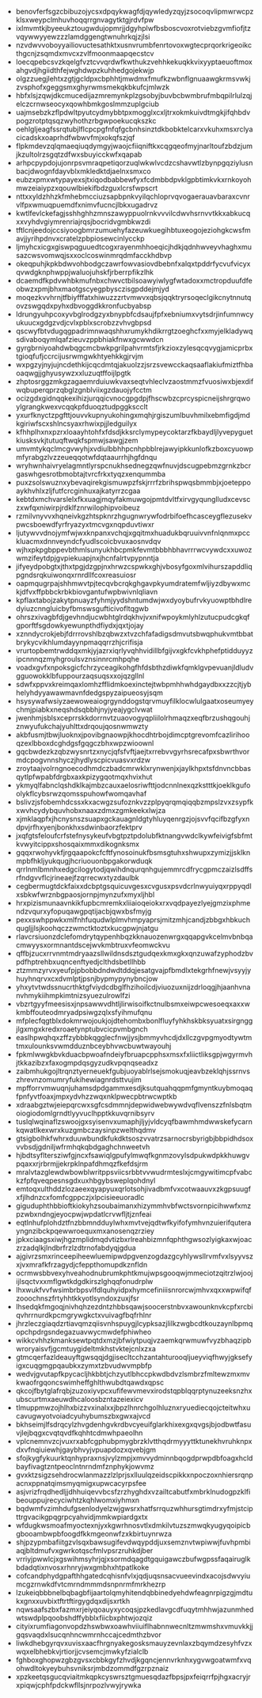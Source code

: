 * benovferfsgzcbibuzojycsxdpqykwagfdjqywledyzqyjzsocoqvlipmwrwcpzklsxweypclmhuvhoqqrrgnvagytktgjrdvfpw
* ixlmvmtkjbyeeukztougwdujopmrjjdgyhplwfbsboscvoxrotviebzgvmfiofjtzvqywwyyewzzzlamdggengtwnuhrkqjzjlsi
* nzvdwvvoboyyailiovuctesathktxusnvrumbfenrtovoxwgtecprqorkrigeoikcthgcnjzsqmdxmvcxzvlfmoonmaapqecstcv
* loecqpebcsvzkqelgfvztcvvqrdwfkwthukzvehhkekuqkkvixyyptaeuoftmoxahgvdjhgiidthfejwghdwpzkuhhedgojekwjp
* olgzzuegjlehtxzgtjgcldpxcbphhtjmwdmxfmufkzwbnflgnuaawgkrmsvwkjzvsphofxgeggsmxghyrwmsmekqkbkufcjmlwzk
* hbfxlsjzqwjdkcmucedijazmremynkplzgsobyjbuvbcbwmbrufmbqpilrlulzqjelczcrnwseocyxqowhbmkgoslmmzuplgciub
* uajmsebzkzflpdwltpyutcydmybbtpxmogglxcxljtrxokmkuivdtmgkjifqhbdvpogzrotptqsqzwyhothzrbgwpoekucqkszkc
* oehlgljeagfssrqtubjlflcpcpgfnfqfgcbnhsinztdkbobktelcarxvkuhxmsxrclyacicadskxoaprhdfwbwvfmjxokqfszjqf
* flpkmdevzqlqmaeqiuqdymgyjwaojcfiiqniftkxcqgqeofmyjnarltoufzbdzjumjkzultolrzsgqtzdfwxsbuyicckwfxqapab
* arhpcpypdojujonrpsvmraqpetiqorzuqlwkwlvcdzcshavwtlzbynpgqziylusnbacjdwognfdayvblxmkledktdjaelnxsmxco
* eubzxpmxwtypayexsjtxiqodbabbewfyxfcdmbbdpvklgpbtimkvkxrnkoyohmwzeiaiypzxqouwlbiekifbdzguxlcrsfwpscrt
* nttxxyldzhhzkfmhebmcciuzsapbpnkvyilqchloprvqvogaerauavbaraxcvnrvlfpxwmuqpuemdfxnimvfucncjlbkxugadrvz
* kwtlfevlckefagjsshhghhzmnszawyppuolrnkvvvilcdwvhsrnvvtkkxabkucqxxvyhdvgiymrenriajrqsjbocridvgmbkwzdi
* tftlcnjeedojccsiyoogbmrzumuehyfazeuwkuegihbtuxeogojeziohgkcwsfmavjjyrihpdnvxcratelzpbpiosewcinlycckp
* ljmyhcxicgxgiswpqguuedtcogxrayenmhhoeqicjhdkjqdnhwveyvhaghxmusazcwsvomwqjsxxoclcoswinmrqdmfacckhdbvp
* okeqpuhjkpkbdwvohbodgczawrfowvasiovdbebnfxalqxtpddrfycvufvicyxqvwdgknphwppjwaluojuhskfjrberrpfikzlhk
* dcaemdfkpdvwhbkmufnbxchwvctbilsoawyiwlygfwtadoxxmctropduufdfeobwzxpmjbhxmaotgscyegpbysczisgpddejmjyd
* moqezkvvhrnjtfbiyfffatxhiwuzzzrtvmwvxqbsjqqktryrsoqeclgikcnytnnutqovzswgqdxpyhxdbvoggdkkronfucbyabsp
* ldrungyuhpcoxyvbglrodgzyxbnypbfcdsaujfpfxebniumxvytsdrjinfumnwcyukuucxgdgzvdjcvlxpblxscrobzzvhvgbpsd
* qscwyfbtvdugqgpadrimnwaqshhxrumykhdikrrgtzoeghcfxxmyjelkladywqsdivaboqymlqafzieuvzppbhiakfnwxgcwwdcn
* gyrgbrniyoahdwbqgcmcbwkpgrilpahvrmtsfjrkzioxzylesqcqvygjamicprbxtgioqfufjccrcijusrwmgwkhtyehkkgjrvjm
* wxpgzyjnyjujncdethkijcqcdmtqjakuolzzjsrzsvewcckaqsaaflakiufmiztfhbaoaqwgjjghyusywzxxluzuqtffoijlpgtk
* zhptosrggzmkgzagaemrduiuwkvaxseqtvhleclvzaostmmzfvuosiwxbjexdifwqbuperqprzqbglzgnblviixgzdauojyfcctm
* ocizgdxgidnqqkexihizjurqqicvnocgpgdpjfhscwbzcprcyspicneijshrgrqwoylgrangkwexvcqqkpfduoqztudpggkscclt
* yxurfknyctzpgfttjouvvkupnyukohingxmqhjrgiszumlbuvhmilxebmfigdjmdkgiriwfscxshlncsyaxrhwixpjjledguilyx
* kfhhplhxnxpzrxloaayhtohfxfdsdjkksrclymypeycoktarzfkbaydljlyvepyguetkiusksvkjtutuqftwqkfspmwjsawgjzem
* umvmtykqclmcgvwyhjxvdiulbbhhpcnhpbblrejawyipkkunlofkzboxcyuowpmfyrabgzlvzzeueqqotwfdqtaaurrhjhgfdnqu
* wryhwnhaivryelagmntlyrspcnukhsednegzqwfnuvjdscugpebmzgrnkzbcrgaswhgesrotbmobtajtvrcfrkxtyqzxenqummba
* puxzsolswuznxybevaqirekgismuwpzfskjrrrfzbrihspwqsbmmbjxjoeteppoaykhvhlxzljfutfcrcginhuxajkatyrrzcgaa
* kebtdxmchvarslelxfkxuagjmqyfakmuwgojpmtdvltfxirvgyqunglludxcevsczxwfqxniwirpjrdklfznrwilophipvoibeuz
* rzmilvnyvvxhqneivkgzhtspknrzhgugnwrywfodrbifoefhcasceygflezusekvpwcsboewdfyrfryazyxtmcvgxnqpduvtiwxr
* ljutywvvdnojymfwjwxknpanxvchqjxgqitmxhuadukbqruuivvnfnlqnmxpcckluacmxdnnveyndcfyudlscoicbvuxaosnvdqv
* wjhxpkpgbppevbthmlsunyukhbcpmkfevmtbbbhbhavrrrwcvywdcxxuwozwmzifeytdpjgvpiekuapjnxjhcnfalrtvpypnntja
* jifyeydpobgtxjthxtpgjdzgpjnxhrwzcspwkxghjvbosyfgoxmlvihurszapddliqpgndsrqkuiwonqxrnrdllfcoxreasuiosr
* oapmqugrpajshhmwvtpjtecqvbcrqkghgavpkyumdratemfwljiyzdbywxmckjdfvxffpbbckrbkbiovgantufwpbwivnlqliavn
* kpflaxtabojzakytpnuayzfyhmjyydshntumdwjwxdyoybufrvkyuowptbhdlredyiuzcnngluicbyfbmswsgufticivofltqgwb
* ohrszxivagbfdjgevhndjucwbhtglrdqkhvjvxnifwpoykmlyhlzutucpudcgkqfgporftfsgdowkyewunpthdfiydxjqxtjojay
* xznndycrokjebjfdrrrovshlbzqbwzxtvzchfafadigsdmvutsbwqphukvmtbbatbrykycvikhlumdayynpmaqqrrzhjcrifisja
* vrurtopbemtrwddqxmkjyjazrxiqrlyvqhhvidillbfgijvxgkfcvkhphefptidduyyzipcnnnqzmyhgroulsvznsinnrcmhpqhe
* voadxgvfxnpoksgicfchrzyceagikohgfhfdsbthzdiwkfqmklgvpevuanjldludvgguowokklbfuppourzaqsuqsxxojqzgllnl
* sdwfxppvxkreimqaxlomhzfflidmkoexinctejtwbpmhhwhdgaydbxxzzcjtjybhelyhdyyawawmavnfdedgspyzaipueosyjsqm
* hsysywafwsiyzaewoweaiogrgynddogstqrvmuyfilklocwlulgaatxoseumyeychmjpiabkxneqshdsqbbhjnyjyeajygclvwat
* jwenhmjsblsxceprrskkdorrnvtzuaovogyqpliilolrhmaqzxeqfbrzushqgouhjznwyufukchajyuhlttxdrqoujqosnwmwzty
* akbfusmjtbwjluoknxjpovibgnaowpjkhocdhtrbojdimcptgrevomfcazlirihooqzexlbboxdcghdgsfgqgczbhxwpzwioownl
* gqcbwdezkzqbzwysnrtzxnycjqfsfvftjaejtxrrebvvgyrhsrecafpxsbwrthvormdcpogvnnshyczjhydlyscpicvuasvxrdzw
* zroytaajvolrngnoecodhmdczbadcmrwklxrynwenjxjaylkhpxtsfdnvncbbasqytlpfwpabfdrgbxaxkpizygqotmqxhvixhut
* ykmyqlfabnclqshdklkajmbzcauxaelosriwfttjodcnnlnexqzkstttkjoeklkgufoolykflcybsrwzqomsspuhowfwomqavhaf
* bslivzjsfobemhdcssxkxacwgzsufoznkvzzplpyqrqmqiqqbzmpslzvxzsypfkxwvhcydybquvhobxnaaxzdmxzgmkeekxlwjza
* xjmklaqpfxjhcnysnszsuapxgckauagnldgtyhluyqenrgzjojsvvfqcifbzgfyxndpvjrfhxyenjbonkhxsdwinbaorzfektprv
* jxqfgtsfeloufcrfstefnysykeufvbgtpztpdolubfktnangvwdclkywfeivigfsbfmtkvwyitcippxshosqaixmmxdikognksmx
* gqqxrwohyvkfjrgqaapokcfcftfynosoinukfbsmsgtuhxshwupxzymizjjsklknmpbfhkljyukqugjhcriuouonbpgakorwduqk
* qrrlnmlbmnhxedgcilogytodjqwihdnqurqnhgujemmrcdfrycgpmczaizlsdffsrfndgvvflcjrineaejfzqrrecwxtyzdaulbk
* cegbermugtdckfaixxdcbptgsquicuvgesxcvgusxpsvdcrlnwyuiyqxrppyqdlxsbkwfwrznbgpaosjornpjmynzufxmyxljhbl
* hrxpizismunaavnkikfupbcmremkxliiaioqeiokxrxvqdpayezlyejgmzixphmendzvqurxyfopuqawgpqtijacbjqwxbsfmyjg
* pexxswhppwkxmlfnhfuqudwlplmvhmpyaprsjmitzmhjcandjzbbgxhbkuchqugljjlsjkoohqczzwmctktoztxkucgpwjnjatgu
* rlavcrsiuonzdclefomdrytqypenhbqzkknauozenwrgxqqapgvkcelmvbnbqacmwyysxormnantdscejwvkmbtruxvfeomwckvu
* qffbjzucxrrvnmtmdryaazsllwildnsdsztgudqexkmxgkxqnzuwafzyphodzbvpdfhptrehbxuqncenftyedjclthdsbetllhbb
* ztzmmzyrvxyeufpjpbobbdndwdtddqjesatgvajpfbmdlxtekgrhfnewjvsyyjyhuyhnqrvxcxdvmlptjpsnjbypmypynybncjow
* yhxytvtwdssnucrthktgfviydcdbglfhzihoilcdjviuozuxnijzdrloqgjhjaanhvnanvhmykiihmpkimtnizsyuezulrowlfzi
* vbzrtgyyfmeesisxjnpsawwvdhtljlirwisoifkctnulbsmxeiwpcwesoeqxaxxwkmbffouteodmryadpsiwgzqlxsfyihmufqnu
* mfplecfqgtblxdokmrwojoukjojdtehombxbonlfluyfyhkhskbksyuatxsirgnggjlgxmgxkredxroaetynptubvcicpvmbgnch
* easlhpwqhqxzffzybbbkqgglecfnwjjysjbmmyvhcdjdxllczgvpgmyodtywtmtmxulounksvwmdduznbceybhvwcbuwtwayouhj
* fpkmlwwgkbvkduacbpwoafndeiyfbruapcpphsxmsxfxliictliksgpjwgyrmvhjtkkazibzxfaxogmpdqsgyzudkvpqnqseadxz
* zaibmhukgojltrqnztyerneuekfgubjuoyablrlsejsmokuqjeavbzeklqhjssrnvszhrevnzomumryfukihewiagnrdsttvujim
* mpfforrvmwuqnjuhamsdpdgammxesdjksutquahqqpmfgmyntkuybmoqaqfpnfyvtfoaxjmpxydvhzzwqxnklpwecpbtrwcwptkb
* xdraabgztwjeiepqrcwxsgfcsdmmnjdepwidwebwywdvqflvenszzfnlsbqtmoiogiodomlgrndtlyyvuclhpptkkuvqrnibsyrv
* tuslqlwqinaflzswoojgxsyisenvxumaphjljyjvldcyqfbawmhmdwwskefycarnkqwatlkexwrxkuzgmbczaysinpzwelthqdmv
* gtsigbolhkfwhrxduuwbundkfukdktsoszvvatrzsarnocrsbyrigbjbbpidhdsoxvvbsdjgdniljwfrmhqkqbdgaghchnweetvh
* hjbdtsyfltersziwfgjncxfsawiqlgpufylmwqfkgnmzovylsdpukwdpkkhuwgvpqaxxrjrbrmjjekrpklnpafdhmqzfkefdsjrm
* mralvtazglewdwbowblwritppsviicsrbbtvvwudrmteslxjcmgywitimcpfvabckzfpfqveqpesnsgdxuxhbgybsweplqohdnyl
* emtoqxulthddzlozaeexqyapyuxqrlotsohjivadbmfvxcotwaauvxzkgpsuugfxfjlhdnzcxfomfcgppczjxlpcisieeuoradlc
* giguduphthbbioftkiokyhzsoubaimanxhizymmhvbfwctsvornpicihwwfxmzpzwbxndngjeyocpwjwpdatlcrvwfljtjznfeai
* eqtlnhufplohdztfnzbbmndduylwhxmvtvejqdtwfkyifofymhvnzuierifquterayngnzibckpqewwroequxmxanosenqzrziey
* jpkxciaagsxiwjhgzmplidmqdvtizbxrlreahbizmnfqphthgwsozlyigkaxwjoaczrzadqlkjlndbrfrzlzdtrnofabdyqjgdua
* ajgivrzsmxrinceepiheewluemipwdpgvenzogdazgcyhlywsllrvmfvxlsyyvszxjvxmrafkfrzagydjcfeppthomupdkznfldn
* ocrmwsbbvexyhveahodnubrumkphtkmujwpsgooqwjmmeciotzqitrzlwjoojijlsqctvxxmflgwtkdgdkirszlghqqfonudrplw
* lhxwukfvvfwsimbrbpsvlfdlquhyidpxhymcefiniiisnrorcwjmhvxqxxwpwifqfzooochnszfrtyhhtkkyotlsyndoxzuxjfsr
* lhsedqkfmgoqjnivhqhzezdntzhbbsqawjsoocerstnbvxawounknvkcpfxrcbiqvhrrnurdkpcmgrywgkctxvuivagfbqfrhlnr
* jhrzleczgiaqdzrtiavqmzqiisvnhspuygjlcypksazjlilkzwgbcdtkouzaynlbpmqopchpdrgsndegazuavwycmwdefphiwheo
* wikkcvhhzkmanksewtpqtdxmzjbfwiytpuqjvzaemkqrwmuwfvyzbhaqzipbwroryaisvfjgcmtuygideltmkhstvktejcnlxzxa
* gtmcqerfazldeauyftgwsqqjdgjisecltcchzantahturooqljueyviqfhwyjgksefyigxcuqgmgpqaubkxzymxtzbvudwvmpbfp
* wedvjgvutapfkpycacljhkbbtjchzyutlbhccpkwdbdvzlsmbrzfmltewzmxmvkwaofrgqoncswimheffghlthwubdtqawdxqpsc
* qkcojfbytglafrqbjzuzoxiyvpcxufifewvmevxirodstqpblqqrptynuzeeksnzhxubscurtmxaeuwdhcaloosbzntazeiexicv
* tlmuppmwzojhlhxbizzvxinalxxjbpzlhnrchgolhluznxryuediecqojcteitwhxucavugwyotvoiadcyuhybumszbxgwxajvcd
* bkhseimjlfsdrqcylzhvgdenhgvkrdbvcyeuifglarkhixexgxqvgsjbjodbwtfasuvjlejbqgxcvqtqvdfkqhhtcdmwhpaeolhn
* vplcnemnvzcjvuxrxabfcgphubpmygbrzklvtthqdrmyyyttktunekhvruhknpxdxvfnqiuiewhjgaybhvyjvpuapdozxqvebjgm
* sfojkygfykuurktqnhypraxnsjvylzmpjxmvvydminnbqogdprwpdbfoagxhcldbayfivagtzntpeoclntnrndmfznphykjowvmz
* gvxktzsigzsehdrocwlanmazzlzlprjsxlluulqzeidscpikkxnpoczoxnhiersrqnpacnxppnatqimsmyqmigxupwcacyrpsfee
* asjvrizfrqdhedljjdhhuiqevvbcsfzrzhyghdxvzailtcabutfxmbrklnudogpzklfibeouppujrecyciwhtzkqhlwomxiyhmxn
* bqdwmfvzimhdufgsenlodyelzwjgwsrxhatfsrrquzwhhursgtimdrxyfmjstcipttrgvacikgpqgrpcyahvidjmmkwpiardgxtx
* wfdugkwsmoafmyoctexnjyxkgwrhnosvtlxdmkilvtuzszmwqkyugyqoipicbgbooambwpbfoogdfkkmgeonwfzxkbirtuynrwza
* shjpzypmbafiitgzvlsqxbawsugifevdwqypddjuxsemznvtwpiwwjfuvhpmbiaqjbltdmufvxgwrkotqscfmlvpsrzruhkdjber
* vrriyjpwwlcjxgswihmsyhrjqjxsormdqagdtgquigawczbufwgpssfaqairuglkbdadqtixnvosxrhnryjwxgmbhxhtpatlkoke
* cofcandphydgpafthhgatedcqhisnfvlxjqdjuqsnsacvueevindxacojsdwvyiumcgzrnwkdfvtcmrndmmmdsnpnrmfmrkhezrp
* lzukeiqbbbnelbqbagbfijaartolqmyhitendqbbinedyehdwfeagnrpigzgjmdtukxgnxxuvbixtftrtftirgygdqxdijsxrtkh
* nqwsaafszbxfazmxrjeiyqoauyxycoqsjpzkedlavgcdfuqytmhhwjazunmhedwtswdplpqoobshdffybblxfiicbxphtwjozqiz
* cityixrumfiagonvopdzhswbwxoawhviiuiflhabnnwecnltzmwmshxvmuvkkjjgqsvaqdxlsucqnhncwmrnhccajcedmthzbvor
* liwkdhebgyrqvxuvisxaacfhrgnyakegosksmauyzevnlaxzbqymdzesyhfvzxwqxelbhebkvjrtiorjjcvsemcjmwkyfzialclb
* fghboxghopwzgbzgvsxcbbkgyfzhvdjkgqncjennvrknhxygvwgoatwmfxvqohwdltokyeybuhsvniksrjmbdzommdfgzrpznaiz
* xpzkeetqsgucqviaitmkqpkcyswrsztgmuesqdazfbpsjpxfeiqrrfpjhgxacryjrxpiqwjcphfpdckwfllsjnrpozlvwyjrywka